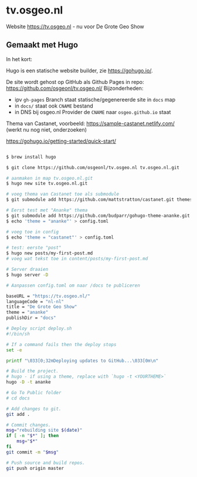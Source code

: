 # tv.osgeo.nl
Website https://tv.osgeo.nl - nu voor De Grote Geo Show

## Gemaakt met Hugo

In het kort:

Hugo is een statische website builder, zie https://gohugo.io/.

De site wordt gehost op GitHub als Github Pages in repo: https://github.com/osgeonl/tv.osgeo.nl/
Bijzonderheden: 

* ipv `gh-pages` Branch staat statische/gegenereerde site in `docs` map
* in `docs/` staat ook `CNAME` bestand
* in DNS bij osgeo.nl Provider de `CNAME` naar `osgeo.github.io` staat


Thema van Castanet, voorbeeld: https://sample-castanet.netlify.com/ (werkt nu nog niet, onderzoeken)

https://gohugo.io/getting-started/quick-start/

```bash

$ brew install hugo

$ git clone https://github.com/osgeonl/tv.osgeo.nl tv.osgeo.nl.git

# aanmaken in map tv.osgeo.nl.git 
$ hugo new site tv.osgeo.nl.git

# voeg thema van Castanet toe als submodule
$ git submodule add https://github.com/mattstratton/castanet.git themes/castanet

# Eerst test met "Ananke" thema
$ git submodule add https://github.com/budparr/gohugo-theme-ananke.git themes/ananke
$ echo 'theme = "ananke"' > config.toml

# voeg toe in config
$ echo 'theme = "castanet"' > config.toml

# test: eerste "post"                                   
$ hugo new posts/my-first-post.md
# voeg wat tekst toe in content/posts/my-first-post.md

# Server draaien                 
$ hugo server -D

# Aanpassen config.toml om naar /docs te publiceren  

baseURL = "https://tv.osgeo.nl/"
languageCode = "nl-nl"
title = "De Grote Geo Show"
theme = "ananke"
publishDir = "docs"

# Deploy script deploy.sh
#!/bin/sh

# If a command fails then the deploy stops
set -e

printf "\033[0;32mDeploying updates to GitHub...\033[0m\n"

# Build the project.
# hugo - if using a theme, replace with `hugo -t <YOURTHEME>`
hugo -D -t ananke

# Go To Public folder
# cd docs

# Add changes to git.
git add .

# Commit changes.
msg="rebuilding site $(date)"
if [ -n "$*" ]; then
	msg="$*"
fi
git commit -m "$msg"

# Push source and build repos.
git push origin master

```
